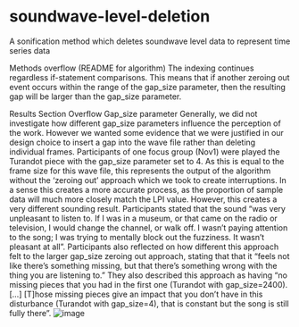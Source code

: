 # soundwave-level-deletion
A sonification method which deletes soundwave level data to represent time series data


Methods overflow (README for algorithm)
The indexing continues regardless if-statement comparisons. This means that if another zeroing out event occurs within the range of the gap_size parameter, then the resulting gap will be larger than the gap_size parameter.

Results Section Overflow
Gap_size parameter
Generally, we did not investigate how different gap_size parameters influence the perception of the work. However we wanted some evidence that we were justified in our design choice to insert a gap into the wave file rather than deleting individual frames. Participants of one focus group (Nov1) were played the Turandot piece with the gap_size parameter set to 4. As this is equal to the frame size for this wave file, this represents the output of the algorithm without the ‘zeroing out’ approach which we took to create interruptions. In a sense this creates a more accurate process, as the proportion of sample data will much more closely match the LPI value. However, this creates a very different sounding result. Participants stated that the sound “was very unpleasant to listen to. If I was in a museum, or that came on the radio or television, I would change the channel, or walk off. I wasn’t paying attention to the song; I was trying to mentally block out the fuzziness. It wasn’t pleasant at all”. Participants also reflected on how different this approach felt to the larger gap_size zeroing out approach, stating that that it “feels not like there’s something missing, but that there’s something wrong with the thing you are listening to.” They also described this approach as having “no missing pieces that you had in the first one (Turandot with gap_size=2400). […] [T]hose missing pieces give an impact that you don’t have in this disturbance (Turandot with gap_size=4), that is constant but the song is still fully there”. 
![image](https://github.com/sonifyed/soundwave-level-deletion/assets/62874711/8bbd31ce-0e9a-495c-8dad-64ffa6f6c7ec)
